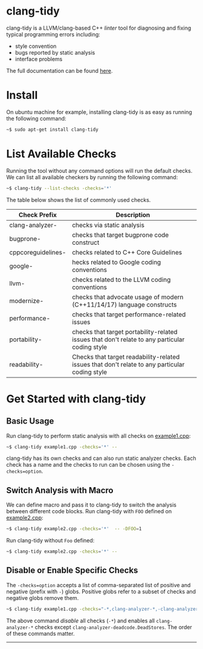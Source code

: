 # clang-tidy 

clang-tidy is a LLVM/clang-based C++ *linter* tool for diagnosing and fixing typical programming errors
including:

+ style convention
+ bugs reported by static analysis
+ interface problems

The full documentation can be found [here][clang-tidy].

# Install 

On ubuntu machine for example, installing clang-tidy is as easy as running the following command:

```bash
~$ sudo apt-get install clang-tidy
```

# List Available Checks

Running the tool without any command options will run the default checks.
We can list all available checkers by running the following command:

```bash
~$ clang-tidy --list-checks -checks='*'
```

The table below shows the list of commonly used checks.

| Check Prefix | Description |
| --- | --- |
| clang-analyzer- | checks via static analysis |
| bugprone- |  checks that target bugprone code construct |
| cppcoreguidelines- | checks related to C++ Core Guidelines |
| google- | hecks related to Google coding conventions |
| llvm- | checks related to the LLVM coding conventions |
| modernize- | checks that advocate usage of modern (C++11/14/17) language constructs |
| performance- | checks that target performance-related issues |
| portability- | checks that target portability-related issues that don't relate to any particular coding style |
| readability- | Checks that target readability-related issues that don't relate to any particular coding style |

# Get Started with clang-tidy

## Basic Usage

Run clang-tidy to perform static analysis with all checks on [example1.cpp](example1.cpp):

```bash
~$ clang-tidy example1.cpp -checks='*' --
```

clang-tidy has its own checks and can also run static analyzer checks. 
Each check has a name and the checks to run can be chosen using the `-checks=option`.

## Switch Analysis with Macro

We can define macro and pass it to clang-tidy to switch the analysis between different
code blocks.
Run clang-tidy with `FOO` defined on [example2.cpp](example2.cpp):



```bash
~$ clang-tidy example2.cpp -checks='*'  -- -DFOO=1
```

Run clang-tidy without `Foo` defined:
 
```bash
~$ clang-tidy example2.cpp -checks='*' -- 
```

## Disable or Enable Specific Checks

The `-checks=option` accepts a list of comma-separated list of positive and negative
(prefix with `-`) globs. 
Positive globs refer to a subset of checks and negative globs remove them.

```bash
~$ clang-tidy example1.cpp -checks="-*,clang-analyzer-*,-clang-analyzer-deadcode.DeadStores"
```

The above command *disable* all checks (`-*`) and enables all `clang-analyzer-*` checks
except `clang-analyzer-deadcode.DeadStores`.
The order of these commands matter.


* * *

[clang-tidy]:         http://clang.llvm.org/extra/index.html




